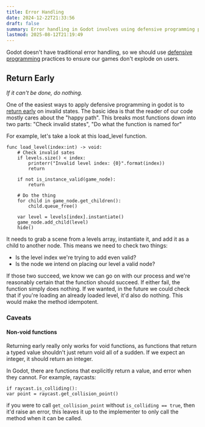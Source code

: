 ```yaml
---
title: Error Handling
date: 2024-12-22T21:33:56
draft: false
summary: Error handling in Godot involves using defensive programming practices to prevent games from crashing due to invalid states. The "return early" pattern is one such practice, which is described here.
lastmod: 2025-08-12T21:19:49
---
```

Godot doesn't have traditional error handling, so we should use [defensive programming](https://en.wikipedia.org/wiki/Defensive_programming) practices to ensure our games don't explode on users.

## Return Early
*If it can't be done, do nothing.*

One of the easiest ways to apply defensive programming in godot is to [return early](https://medium.com/swlh/return-early-pattern-3d18a41bba8) on invalid states. The basic idea is that the reader of our code mostly cares about the "happy path". This breaks most functions down into two parts: "Check invalid states", "Do what the function is named for"

For example, let's take a look at this load_level function. 
```
func load_level(index:int) -> void:
	# Check invalid sates
	if levels.size() < index:
		printerr("Invalid level index: {0}".format(index))
		return
		
	if not is_instance_valid(game_node):
		return
	
	# Do the thing
	for child in game_node.get_children():
		child.queue_free()
	
	var level = levels[index].instantiate()
	game_node.add_child(level)
	hide()
```
It needs to grab a scene from a levels array, instantiate it, and add it as a child to another node. This means we need to check two things:
- Is the level index we're trying to add even valid?
- Is the node we intend on placing our level a valid node?

If those two succeed, we know we can go on with our process and we're reasonably certain that the function should succeed. If either fail, the function simply does nothing. If we wanted, in the future we could check that if you're loading an already loaded level, it'd also do nothing. This would make the method idempotent. 

### Caveats
#### Non-void functions
Returning early really only works for void functions, as functions that return a typed value shouldn't just return void all of a sudden. If we expect an integer, it should return an integer. 

In Godot, there are functions that explicitly return a value, and error when they cannot. For example, raycasts:
```
if raycast.is_colliding():
var point = raycast.get_collision_point()
```
if you were to call `get_collision_point` without `is_colliding == true`, then it'd raise an error, this leaves it up to the implementer to only call the method when it can be called.